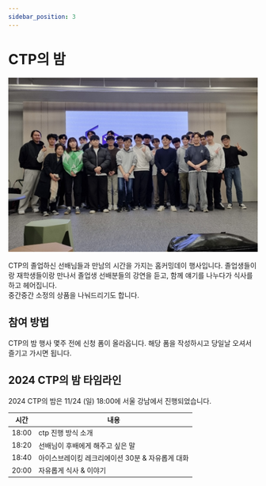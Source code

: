 ```yaml
---
sidebar_position: 3
---
```


# CTP의 밤

![alt](../../../static/img/lending/cbam.jpg)

CTP의 졸업하신 선배님들과 만남의 시간을 가지는 홈커밍데이 행사입니다. 졸업생들이랑 재학생들이랑 만나서 졸업생 선배분들의 강연을 듣고, 함께 얘기를 나누다가 식사를 하고 헤어집니다.  
중간중간 소정의 상품을 나눠드리기도 합니다.

## 참여 방법

CTP의 밤 행사 몇주 전에 신청 폼이 올라옵니다. 해당 폼을 작성하시고 당일날 오셔서 즐기고 가시면 됩니다.

## 2024 CTP의 밤 타임라인

2024 CTP의 밤은 11/24 (일) 18:00에 서울 강남에서 진행되었습니다.

| 시간  | 내용                                             |
| ----- | ------------------------------------------------ |
| 18:00 | ctp 진행 방식 소개                               |
| 18:20 | 선배님이 후배에게 해주고 싶은 말                 |
| 18:40 | 아이스브레이킹 레크리에이션 30분 & 자유롭게 대화 |
| 20:00 | 자유롭게 식사 & 이야기                           |
